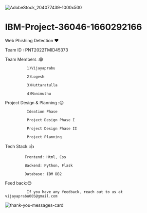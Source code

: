 ![AdobeStock_204077439-1000x500](https://user-images.githubusercontent.com/113415196/202528584-9fec8212-c4db-4ef4-a6b5-5ba98aecb799.jpg)


# IBM-Project-36046-1660292166

Web Phishing Detection ❤️

Team ID : PNT2022TMID45373

Team Members :😁
   
              1)Vijayaprabu
   
              2)Logesh
   
              3)Huttaratulla
   
              4)Manimuthu


Project Design & Planning :😉

              Ideation Phase
              
              Project Design Phase I
               
              Project Design Phase II
              
              Project Planning


Tech Stack :👍
             
             Frontend: Html, Css

             Backend: Python, Flask 

             Database: IBM DB2
             
             
Feed back:😊

              If you have any feedback, reach out to us at vijayaprabu005@gmail.com
              
![thank-you-messages-card](https://user-images.githubusercontent.com/113415196/202532788-23427e2b-f44a-4c9d-98de-0339d4bcb28c.jpg)


